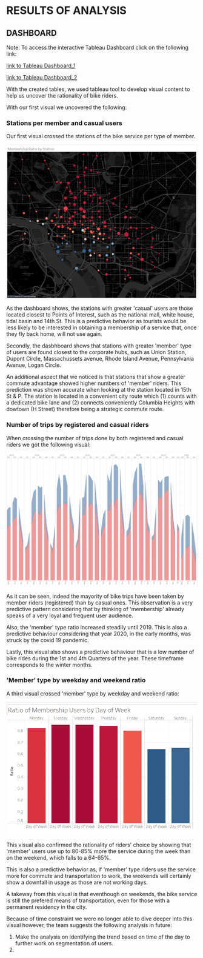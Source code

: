 # RESULTS OF ANALYSIS

## DASHBOARD
Note: To access the interactive Tableau Dashboard click on the following link: 

[link to Tableau Dashboard_1](https://public.tableau.com/app/profile/takuma.koide/viz/PublicBikeSharingProjectLoationvs_Membership/Loc_Station_ratio?publish=yes)

[link to Tableau Dashboard_2](https://public.tableau.com/app/profile/takuma.koide/viz/PublicBikeSharingProjectLoationvs_Membership/Prevs_PostPublicBikeSharingServiceTripTrend)

With the created tables, we used tableau tool to develop visual content to help us uncover the rationality of bike riders. 

With our first visual we uncovered the following:


### Stations per member and casual users
Our first visual crossed the stations of the bike service per type of member.

![image](Image/Membership_by_station.png)

As the dashboard shows, the stations with greater 'casual' users are those located closest to Points of Interest, such as the national mall, white house, tidal basin and 14th St. This is a predictive behavior as tourists would be less likely to be interested in obtaining a membership of a service that, once they fly back home, will not use again.

Secondly, the dasbhboard shows that stations with greater 'member' type of users are found closest to the corporate hubs, such as Union Station, Dupont Circle, Massachussets avenue, Rhode Island Avenue, Pennsylvania Avenue, Logan Circle.

An additional aspect that we noticed is that stations that show a greater commute advantage showed higher numbers of 'member' riders. 
This prediction was shown accurate when looking at the station located in 15th St & P. The station is located in a convenient city route which (1) counts with a dedicated bike lane and (2) connects conveniently Columbia Heights with dowtown (H Street) therefore being a strategic commute route.


### Number of trips by registered and casual riders
When crossing the number of trips done by both registered and casual riders we got the following visual:

![image](Image/Membershi_Trip_overtime.png)

As it can be seen, indeed the mayority of bike trips have been taken by member riders (registered) than by casual ones. This observation is a very predictive pattern considering that by thinking of 'membership' already speaks of a very loyal and frequent user audience.

Also, the 'member' type ratio increased steadily until 2019. This is also a predictive behaviour considering that year 2020, in the early months, was struck by the covid 19 pandemic.

Lastly, this visual also shows a predictive behaviour that is a low number of bike rides during the 1st and 4th Quarters of the year. These timeframe corresponds to the winter months.




### 'Member' type by weekday and weekend ratio
A third visual crossed 'member' type by weekday and weekend ratio:

![image](Image/Membership_Ratio_byDayofWeek.png)

This visual also confirmed the rationality of riders' choice by showing that 'member' users use up to 80-85% more the service during the week than on the weekend, which falls to a 64-65%.

This is also a predictive behavior as, if 'member' type riders use the service more for commute and transportation to work, the weekends will certainly show a downfall in usage as those are not working days.

A takeway from this visual is that eventhough on weekends, the bike service is still the prefered means of transportation, even for those with a permanent residency in the city.

Because of time constraint we were no longer able to dive deeper into this visual however, the team suggests the following analysis in future:

1. Make the analysis on identifying the trend based on time of the day to further work on segmentation of users.
2. 


